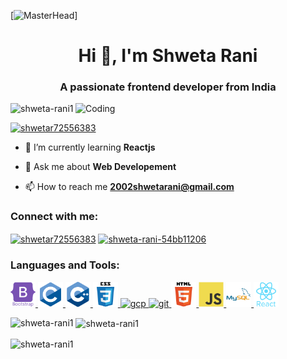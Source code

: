 [![MasterHead](https://sdacademy.pl/sda-assets/uploads/2021/10/WEB-DEVELOPMENT-s-1.png)]
<h1 align="center">Hi 👋, I'm Shweta Rani</h1>
<h3 align="center">A passionate frontend developer from India</h3>
<img align="right" alt="Coding" width="400" src="https://cdn.dribbble.com/users/4055494/screenshots/15215756/media/d2b66c4ca0192aa26d103448b3d1518b.gif">

<p align="left"> <img src="https://komarev.com/ghpvc/?username=shweta-rani1&label=Profile%20views&color=0e75b6&style=flat" alt="shweta-rani1" /> </p>

<p align="left"> <a href="https://twitter.com/shwetar72556383" target="blank"><img src="https://img.shields.io/twitter/follow/shwetar72556383?logo=twitter&style=for-the-badge" alt="shwetar72556383" /></a> </p>

- 🌱 I’m currently learning **Reactjs**

- 💬 Ask me about **Web Developement**

- 📫 How to reach me **2002shwetarani@gmail.com**

<h3 align="left">Connect with me:</h3>
<p align="left">
<a href="https://twitter.com/shwetar72556383" target="blank"><img align="center" src="https://raw.githubusercontent.com/rahuldkjain/github-profile-readme-generator/master/src/images/icons/Social/twitter.svg" alt="shwetar72556383" height="30" width="40" /></a>
<a href="https://linkedin.com/in/shweta-rani-54bb11206" target="blank"><img align="center" src="https://raw.githubusercontent.com/rahuldkjain/github-profile-readme-generator/master/src/images/icons/Social/linked-in-alt.svg" alt="shweta-rani-54bb11206" height="30" width="40" /></a>
</p>

<h3 align="left">Languages and Tools:</h3>
<p align="left"> <a href="https://getbootstrap.com" target="_blank" rel="noreferrer"> <img src="https://raw.githubusercontent.com/devicons/devicon/master/icons/bootstrap/bootstrap-plain-wordmark.svg" alt="bootstrap" width="40" height="40"/> </a> <a href="https://www.cprogramming.com/" target="_blank" rel="noreferrer"> <img src="https://raw.githubusercontent.com/devicons/devicon/master/icons/c/c-original.svg" alt="c" width="40" height="40"/> </a> <a href="https://www.w3schools.com/cpp/" target="_blank" rel="noreferrer"> <img src="https://raw.githubusercontent.com/devicons/devicon/master/icons/cplusplus/cplusplus-original.svg" alt="cplusplus" width="40" height="40"/> </a> <a href="https://www.w3schools.com/css/" target="_blank" rel="noreferrer"> <img src="https://raw.githubusercontent.com/devicons/devicon/master/icons/css3/css3-original-wordmark.svg" alt="css3" width="40" height="40"/> </a> <a href="https://cloud.google.com" target="_blank" rel="noreferrer"> <img src="https://www.vectorlogo.zone/logos/google_cloud/google_cloud-icon.svg" alt="gcp" width="40" height="40"/> </a> <a href="https://git-scm.com/" target="_blank" rel="noreferrer"> <img src="https://www.vectorlogo.zone/logos/git-scm/git-scm-icon.svg" alt="git" width="40" height="40"/> </a> <a href="https://www.w3.org/html/" target="_blank" rel="noreferrer"> <img src="https://raw.githubusercontent.com/devicons/devicon/master/icons/html5/html5-original-wordmark.svg" alt="html5" width="40" height="40"/> </a> <a href="https://developer.mozilla.org/en-US/docs/Web/JavaScript" target="_blank" rel="noreferrer"> <img src="https://raw.githubusercontent.com/devicons/devicon/master/icons/javascript/javascript-original.svg" alt="javascript" width="40" height="40"/> </a> <a href="https://www.mysql.com/" target="_blank" rel="noreferrer"> <img src="https://raw.githubusercontent.com/devicons/devicon/master/icons/mysql/mysql-original-wordmark.svg" alt="mysql" width="40" height="40"/> </a> <a href="https://reactjs.org/" target="_blank" rel="noreferrer"> <img src="https://raw.githubusercontent.com/devicons/devicon/master/icons/react/react-original-wordmark.svg" alt="react" width="40" height="40"/> </a> </p>

<p><img align="left" src="https://github-readme-stats.vercel.app/api/top-langs?username=shweta-rani1&show_icons=true&locale=en&layout=compact" alt="shweta-rani1" /></p>

<p>&nbsp;<img align="center" src="https://github-readme-stats.vercel.app/api?username=shweta-rani1&show_icons=true&locale=en" alt="shweta-rani1" /></p>

<p><img align="center" src="https://github-readme-streak-stats.herokuapp.com/?user=shweta-rani1&" alt="shweta-rani1" /></p>
